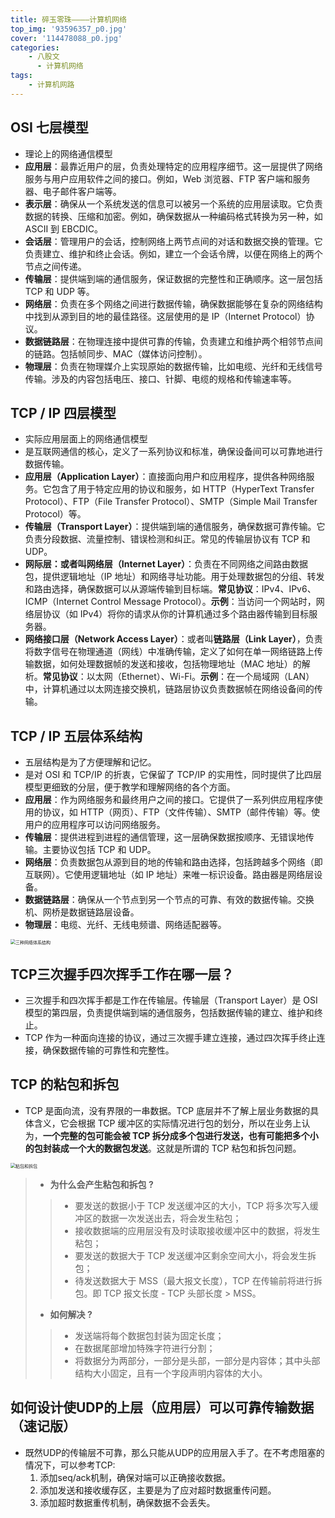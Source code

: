 ```yaml
---
title: 碎玉零珠————计算机网络
top_img: '93596357_p0.jpg'
cover: '114478088_p0.jpg'
categories: 
    - 八股文
      - 计算机网络
tags: 
    - 计算机网路
---
```


## OSI 七层模型

* 理论上的网络通信模型
* **应用层**：最靠近用户的层，负责处理特定的应用程序细节。这一层提供了网络服务与用户应用软件之间的接口。例如，Web 浏览器、FTP 客户端和服务器、电子邮件客户端等。
* **表示层**：确保从一个系统发送的信息可以被另一个系统的应用层读取。它负责数据的转换、压缩和加密。例如，确保数据从一种编码格式转换为另一种，如 ASCII 到 EBCDIC。
* **会话层**：管理用户的会话，控制网络上两节点间的对话和数据交换的管理。它负责建立、维护和终止会话。例如，建立一个会话令牌，以便在网络上的两个节点之间传递。
* **传输层**：提供端到端的通信服务，保证数据的完整性和正确顺序。这一层包括 TCP 和 UDP 等。
* **网络层**：负责在多个网络之间进行数据传输，确保数据能够在复杂的网络结构中找到从源到目的地的最佳路径。这层使用的是 IP（Internet Protocol）协议。
* **数据链路层**：在物理连接中提供可靠的传输，负责建立和维护两个相邻节点间的链路。包括帧同步、MAC（媒体访问控制）。
* **物理层**：负责在物理媒介上实现原始的数据传输，比如电缆、光纤和无线信号传输。涉及的内容包括电压、接口、针脚、电缆的规格和传输速率等。

## TCP / IP 四层模型

* 实际应用层面上的网络通信模型
* 是互联网通信的核心，定义了一系列协议和标准，确保设备间可以可靠地进行数据传输。
* **应用层（Application Layer）**：直接面向用户和应用程序，提供各种网络服务。它包含了用于特定应用的协议和服务，如 HTTP（HyperText Transfer Protocol）、FTP（File Transfer Protocol）、SMTP（Simple Mail Transfer Protocol）等。
* **传输层（Transport Layer）**：提供端到端的通信服务，确保数据可靠传输。它负责分段数据、流量控制、错误检测和纠正。常见的传输层协议有 TCP 和 UDP。
* **网际层：或者叫网络层（Internet Layer）**：负责在不同网络之间路由数据包，提供逻辑地址（IP 地址）和网络寻址功能。用于处理数据包的分组、转发和路由选择，确保数据可以从源端传输到目标端。**常见协议**：IPv4、IPv6、ICMP（Internet Control Message Protocol）。**示例**：当访问一个网站时，网络层协议（如 IPv4）将你的请求从你的计算机通过多个路由器传输到目标服务器。
* **网络接口层（Network Access Layer）**：或者叫**链路层（Link Layer）**，负责将数字信号在物理通道（网线）中准确传输，定义了如何在单一网络链路上传输数据，如何处理数据帧的发送和接收，包括物理地址（MAC 地址）的解析。**常见协议**：以太网（Ethernet）、Wi-Fi。**示例**：在一个局域网（LAN）中，计算机通过以太网连接交换机，链路层协议负责数据帧在网络设备间的传输。

## TCP / IP 五层体系结构

* 五层结构是为了方便理解和记忆。
* 是对 OSI 和 TCP/IP 的折衷，它保留了 TCP/IP 的实用性，同时提供了比四层模型更细致的分层，便于教学和理解网络的各个方面。
* **应用层**：作为网络服务和最终用户之间的接口。它提供了一系列供应用程序使用的协议，如 HTTP（网页）、FTP（文件传输）、SMTP（邮件传输）等。使用户的应用程序可以访问网络服务。
* **传输层**：提供进程到进程的通信管理，这一层确保数据按顺序、无错误地传输。主要协议包括 TCP 和 UDP。
* **网络层**：负责数据包从源到目的地的传输和路由选择，包括跨越多个网络（即互联网）。它使用逻辑地址（如 IP 地址）来唯一标识设备。路由器是网络层设备。
* **数据链路层**：确保从一个节点到另一个节点的可靠、有效的数据传输。交换机、网桥是数据链路层设备。
* **物理层**：电缆、光纤、无线电频谱、网络适配器等。

<img src="三种网络体系结构.jpg" alt="三种网络体系结构" style="zoom:50%;">

## TCP三次握手四次挥手工作在哪一层？

* 三次握手和四次挥手都是工作在传输层。传输层（Transport Layer）是 OSI 模型的第四层，负责提供端到端的通信服务，包括数据传输的建立、维护和终止。
* TCP 作为一种面向连接的协议，通过三次握手建立连接，通过四次挥手终止连接，确保数据传输的可靠性和完整性。

## TCP 的粘包和拆包

* TCP 是面向流，没有界限的一串数据。TCP 底层并不了解上层业务数据的具体含义，它会根据 TCP 缓冲区的实际情况进行包的划分，所以在业务上认为，**一个完整的包可能会被 TCP 拆分成多个包进行发送，也有可能把多个小的包封装成一个大的数据包发送**。这就是所谓的 TCP 粘包和拆包问题。
<img src="粘包和拆包.jpg" alt="粘包和拆包" style="zoom:50%;">

> * **为什么会产生粘包和拆包 ?**
>
> > * 要发送的数据小于 TCP 发送缓冲区的大小，TCP 将多次写入缓冲区的数据一次发送出去，将会发生粘包；
> > * 接收数据端的应用层没有及时读取接收缓冲区中的数据，将发生粘包；
> > * 要发送的数据大于 TCP 发送缓冲区剩余空间大小，将会发生拆包；
> > * 待发送数据大于 MSS（最大报文长度），TCP 在传输前将进行拆包。即 TCP 报文长度 - TCP 头部长度 > MSS。
>
> * **如何解决 ?**
>
> > * 发送端将每个数据包封装为固定长度；
> > * 在数据尾部增加特殊字符进行分割；
> > * 将数据分为两部分，一部分是头部，一部分是内容体；其中头部结构大小固定，且有一个字段声明内容体的大小。

## 如何设计使UDP的上层（应用层）可以可靠传输数据（速记版）

* 既然UDP的传输层不可靠，那么只能从UDP的应用层入手了。在不考虑阻塞的情况下，可以参考TCP:
  1. 添加seq/ack机制，确保对端可以正确接收数据。
  2. 添加发送和接收缓存区，主要是为了应对超时数据重传问题。
  3. 添加超时数据重传机制，确保数据不会丢失。
